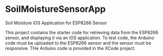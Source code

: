 # SoilMoistureSensorApp
Soil Moisture iOS Application for ESP8266 Sensor

This project contains the starter code for retrieving data from the ESP8266 sensor, and displaying it via an iOS application.
To test code, the Arduino code must be uploaded to the ESP8266 sensor and the sensor must be responsive. THe Arduino code is provided in the XCode project.
